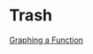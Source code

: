 # Trash

[Graphing a Function](Notes%20797754650f904ea69294e3a146c4d48f/Graphing%20a%20Function%20318cd65c176748bc96643aa8abf2724d.md)